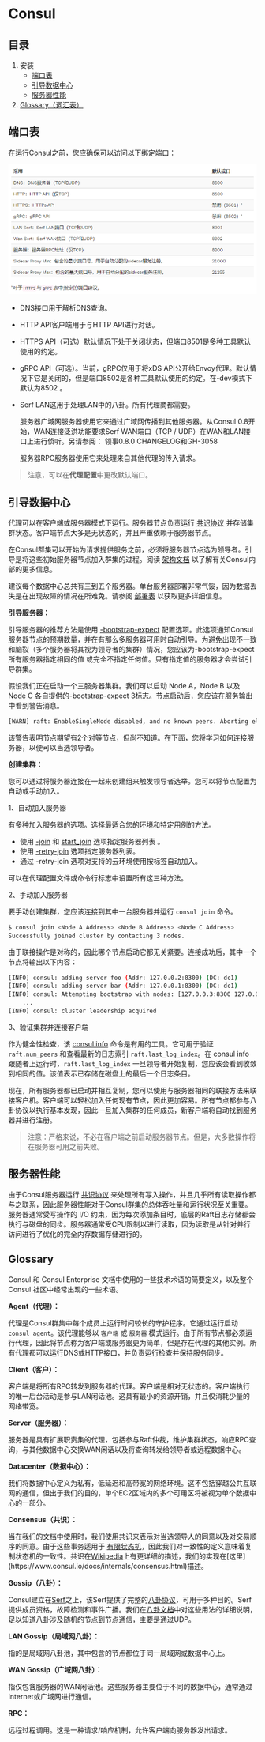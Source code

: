 # Consul

## 目录

1. 安装
   - [端口表](#端口表)
   - [引导数据中心](#引导数据中心)
   - [服务器性能](#服务器性能)
2. [Glossary（词汇表）](#Glossary)

## 端口表

在运行Consul之前，您应确保可以访问以下绑定端口：

![x](./Resource/Consul端口.PNG)

- DNS接口用于解析DNS查询。
- HTTP API客户端用于与HTTP API进行对话。
- HTTPS API（可选）默认情况下处于关闭状态，但端口8501是多种工具默认使用的约定。
- gRPC API（可选）。当前，gRPC仅用于将xDS API公开给Envoy代理。默认情况下它是关闭的，但是端口8502是各种工具默认使用的约定。在-dev模式下默认为8502 。
- Serf LAN这用于处理LAN中的八卦。所有代理商都需要。
  
  服务器广域网服务器使用它来通过广域网传播到其他服务器。从Consul 0.8开始，WAN连接泛洪功能要求Serf WAN端口（TCP / UDP）在WAN和LAN接口上进行侦听。另请参阅： 领事0.8.0 CHANGELOG和GH-3058
  
  服务器RPC服务器使用它来处理来自其他代理的传入请求。

>注意，可以在**代理配置**中更改默认端口。

## 引导数据中心

代理可以在客户端或服务器模式下运行。服务器节点负责运行 [共识协议](https://www.consul.io/docs/internals/consensus.html) 并存储集群状态。客户端节点大多是无状态的，并且严重依赖于服务器节点。

在Consul群集可以开始为请求提供服务之前，必须将服务器节点选为领导者。引导是将这些初始服务器节点加入群集的过程。阅读 [架构文档](https://www.consul.io/docs/internals/architecture.html) 以了解有关Consul内部的更多信息。

建议每个数据中心总共有三到五个服务器。单台服务器部署非常气馁，因为数据丢失是在出现故障的情况在所难免。请参阅 [部署表](https://www.consul.io/docs/internals/consensus.html#deployment-table) 以获取更多详细信息。

**引导服务器：**

引导服务器的推荐方法是使用 [-bootstrap-expect](https://www.consul.io/docs/agent/options.html#_bootstrap_expect) 配置选项。此选项通知Consul服务器节点的预期数量，并在有那么多服务器可用时自动引导。为避免出现不一致和脑裂（多个服务器将其视为领导者的集群）情况，您应该为-bootstrap-expect 所有服务器指定相同的值 或完全不指定任何值。只有指定值的服务器才会尝试引导群集。

假设我们正在启动一个三服务器集群。我们可以启动 Node A，Node B 以及 Node C 各自提供的-bootstrap-expect 3标志。节点启动后，您应该在服务输出中看到警告消息。

```sh
[WARN] raft: EnableSingleNode disabled, and no known peers. Aborting election.
```

该警告表明节点期望有2个对等节点，但尚不知道。在下面，您将学习如何连接服务器，以便可以当选领导者。

**创建集群：**

您可以通过将服务器连接在一起来创建组来触发领导者选举。您可以将节点配置为自动或手动加入。

1、自动加入服务器

有多种加入服务器的选项。选择最适合您的环境和特定用例的方法。

- 使用 [-join](https://www.consul.io/docs/agent/options.html#_join) 和 [start_join](https://www.consul.io/docs/agent/options.html#start_join) 选项指定服务器列表 。
- 使用 [-retry-join](https://www.consul.io/docs/agent/options.html#_retry_join) 选项指定服务器列表。
- 通过 -retry-join 选项对支持的云环境使用按标签自动加入。

可以在代理配置文件或命令行标志中设置所有这三种方法。

2、手动加入服务器

要手动创建集群，您应该连接到其中一台服务器并运行 `consul join` 命令。

```sh
$ consul join <Node A Address> <Node B Address> <Node C Address>
Successfully joined cluster by contacting 3 nodes.
```

由于联接操作是对称的，因此哪个节点启动它都无关紧要。连接成功后，其中一个节点将输出以下内容：

```sh
[INFO] consul: adding server foo (Addr: 127.0.0.2:8300) (DC: dc1)
[INFO] consul: adding server bar (Addr: 127.0.0.1:8300) (DC: dc1)
[INFO] consul: Attempting bootstrap with nodes: [127.0.0.3:8300 127.0.0.2:8300 127.0.0.1:8300]
    ...
[INFO] consul: cluster leadership acquired
```

3、验证集群并连接客户端

作为健全性检查，该 [consul info](https://www.consul.io/docs/commands/info.html) 命令是有用的工具。它可用于验证 `raft.num_peers` 和查看最新的日志索引 `raft.last_log_index`。在 consul info 跟随者上运行时，`raft.last_log_index` 一旦领导者开始复制，您应该会看到收敛到相同的值。该值表示已存储在磁盘上的最后一个日志条目。

现在，所有服务器都已启动并相互复制，您可以使用与服务器相同的联接方法来联接客户机。客户端可以轻松加入任何现有节点，因此更加容易。所有节点都参与八卦协议以执行基本发现，因此一旦加入集群的任何成员，新客户端将自动找到服务器并进行注册。

>注意：严格来说，不必在客户端之前启动服务器节点。但是，大多数操作将在服务器可用之前失败。

## 服务器性能

由于Consul服务器运行 [共识协议](https://www.consul.io/docs/internals/consensus.html) 来处理所有写入操作，并且几乎所有读取操作都与之联系，因此服务器性能对于Consul群集的总体吞吐量和运行状况至关重要。服务器通常受写操作的 I/O 约束，因为每次添加条目时，底层的Raft日志存储都会执行与磁盘的同步。服务器通常受CPU限制以进行读取，因为读取是从针对并行访问进行了优化的完全内存数据存储进行的。

## Glossary

Consul 和 Consul Enterprise 文档中使用的一些技术术语的简要定义，以及整个 Consul 社区中经常出现的一些术语。

**Agent（代理）：**

代理是Consul群集中每个成员上运行时间较长的守护程序。它通过运行启动`consul agent`。该代理能够以 `客户端` 或 `服务器` 模式运行。由于所有节点都必须运行代理，因此将节点称为客户端或服务器更为简单，但是存在代理的其他实例。所有代理都可以运行DNS或HTTP接口，并负责运行检查并保持服务同步。

**Client（客户）：**

客户端是将所有RPC转发到服务器的代理。客户端是相对无状态的。客户端执行的唯一后台活动是参与LAN闲话池。这具有最小的资源开销，并且仅消耗少量的网络带宽。

**Server（服务器）：**

服务器是具有扩展职责集的代理，包括参与Raft仲裁，维护集群状态，响应RPC查询，与其他数据中心交换WAN闲话以及将查询转发给领导者或远程数据中心。

**Datacenter（数据中心）：**

我们将数据中心定义为私有，低延迟和高带宽的网络环境。这不包括穿越公共互联网的通信，但出于我们的目的，单个EC2区域内的多个可用区将被视为单个数据中心的一部分。

**Consensus（共识）：**

当在我们的文档中使用时，我们使用共识来表示对当选领导人的同意以及对交易顺序的同意。由于这些事务适用于 [有限状态机](https://en.wikipedia.org/wiki/Finite-state_machine)，因此我们对一致性的定义意味着复制状态机的一致性。共识在[Wikipedia](https://en.wikipedia.org/wiki/Consensus_(computer_science))上有更详细的描述，我们的实现在[这里](https://www.consul.io/docs/internals/consensus.html)描述。

**Gossip（八卦）：**

Consul建立在[Serf](https://www.serf.io/)之上，该Serf提供了完整的[八卦协议](https://en.wikipedia.org/wiki/Gossip_protocol)，可用于多种目的。Serf提供成员资格，故障检测和事件广播。我们在[八卦文档](https://www.consul.io/docs/internals/gossip.html)中对这些用法的详细说明，足以知道八卦涉及随机的节点到节点通信，主要是通过UDP。

**LAN Gossip（局域网八卦）：**

指的是局域网八卦池，其中包含的节点都位于同一局域网或数据中心上。

**WAN Gossip（广域网八卦）：**

指仅包含服务器的WAN闲话池。这些服务器主要位于不同的数据中心，通常通过Internet或广域网进行通信。

**RPC：**

远程过程调用。这是一种请求/响应机制，允许客户端向服务器发出请求。
